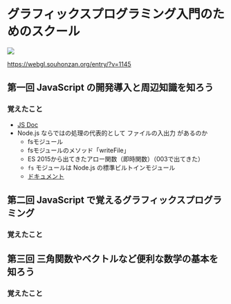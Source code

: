 # グラフィックスプログラミング入門のためのスクール

<img src="https://webgl.souhonzan.org/i/entry/1000/1145_001.jpg">

https://webgl.souhonzan.org/entry/?v=1145

## 第一回 JavaScript の開発導入と周辺知識を知ろう
### 覚えたこと
- [JS Doc](https://qiita.com/opengl-8080/items/a36679f7926f4cac0a81)
- Node.js ならではの処理の代表的として ファイルの入出力 があるのか
  - fsモジュール
  - fsモジュールのメソッド「writeFile」
  - ES 2015から出てきたアロー関数（即時関数）（003で出てきた）
  - ```fs``` モジュールは Node.js の標準ビルトインモジュール
  - [ドキュメント](https://nodejs.org/api/fs.html)

## 第二回 JavaScript で覚えるグラフィックスプログラミング
### 覚えたこと


## 第三回 三角関数やベクトルなど便利な数学の基本を知ろう
### 覚えたこと
